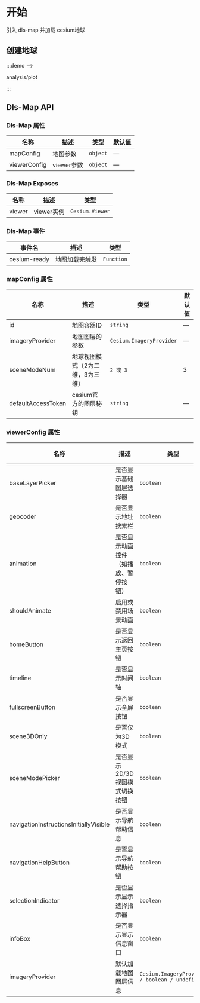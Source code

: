 <!--
 * @Author: Kang
 * @Date: 2024-09-11 16:54:34
 * @Last Modified by: Kang
 * @LastEditTime: 2024-09-18 14:35:06
-->

# 开始

引入 dls-map 并加载 cesium地球

## 创建地球

:::demo  -->

analysis/plot

:::


## Dls-Map API

### Dls-Map 属性

| 名称         | 描述       | 类型     | 默认值 |
| ------------ | ---------- | -------- | ------ |
| mapConfig    | 地图参数   | `object` | —      |
| viewerConfig | viewer参数 | `object` | —      |


### Dls-Map Exposes

| 名称   | 描述       | 类型            |
| ------ | ---------- | --------------- |
| viewer | viewer实例 | `Cesium.Viewer` |

### Dls-Map 事件

| 事件名       | 描述           | 类型       |
| ------------ | -------------- | ---------- |
| cesium-ready | 地图加载完触发 | `Function` |


### mapConfig 属性

| 名称               | 描述                             | 类型                     | 默认值 |
| ------------------ | -------------------------------- | ------------------------ | ------ |
| id                 | 地图容器ID                       | `string`                 | —      |
| imageryProvider    | 地图图层的参数                   | `Cesium.ImageryProvider` | —      |
| sceneModeNum       | 地球视图模式（2为二维，3为三维） | `2 或 3`                 | 3      |
| defaultAccessToken | cesium官方的图层秘钥             | `string`                 | —      |

### viewerConfig 属性

| 名称                                   | 描述                                 | 类型                                            | 默认值 |
| -------------------------------------- | ------------------------------------ | ----------------------------------------------- | ------ |
| baseLayerPicker                        | 是否显示基础图层选择器               | `boolean`                                       | false  |
| geocoder                               | 是否显示地址搜索栏                   | `boolean`                                       | false  |
| animation                              | 是否显示动画控件（如播放、暂停按钮） | `boolean`                                       | false  |
| shouldAnimate                          | 启用或禁用场景动画                   | `boolean`                                       | false  |
| homeButton                             | 是否显示返回主页按钮                 | `boolean`                                       | false  |
| timeline                               | 是否显示时间轴                       | `boolean`                                       | false  |
| fullscreenButton                       | 是否显示全屏按钮                     | `boolean`                                       | false  |
| scene3DOnly                            | 是否仅为3D模式                       | `boolean`                                       | false  |
| sceneModePicker                        | 是否显示2D/3D视图模式切换按钮        | `boolean`                                       | false  |
| navigationInstructionsInitiallyVisible | 是否显示导航帮助信息                 | `boolean`                                       | false  |
| navigationHelpButton                   | 是否显示导航帮助按钮                 | `boolean`                                       | false  |
| selectionIndicator                     | 是否显示显示选择指示器               | `boolean`                                       | false  |
| infoBox                                | 是否显示显示信息窗口                 | `boolean`                                       | false  |
| imageryProvider                        | 默认加载地图图层信息                 | `Cesium.ImageryProvider / boolean / undefined;` | false  |
